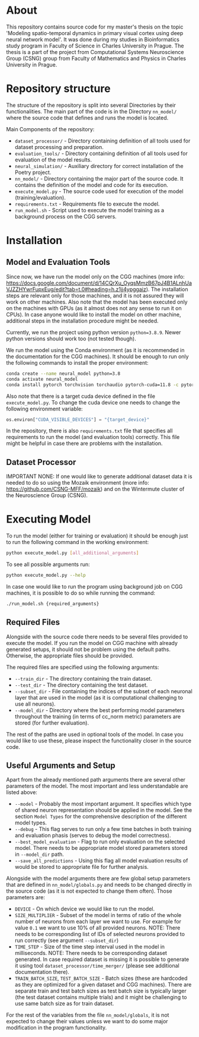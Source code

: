 # About

This repository contains source code for my master's thesis on 
the topic 'Modeling spatio-temporal dynamics in primary visual
cortex using deep neural network model'. It was done during my studies in
Bioinformatics study program in Faculty of Science in Charles University in 
Prague. The thesis is a part of the project from Computational Systems 
Neuroscience Group (CSNG) group from Faculty of Mathematics and Physics in 
Charles University in Prague.

# Repository structure
The structure of the repository is split into several Directories by their
functionalities. The main part of the code is in the Directory `nn_model/` 
where the source code that defines and runs the model is located. 

Main Components of the repository:
- `dataset_processor/` - Directory containing definition of all tools used for dataset processing and preparation.
- `evaluation_tools/` - Directory containing definition of all tools used for evaluation of the model results.
- `neural_simulation/` - Auxiliary directory for correct installation of the Poetry project.
- `nn_model/` - Directory containing the major part of the source code. It contains the definition of the model and code for its execution.
- `execute_model.py` - The source code used for execution of the model (training/evaluation).
- `requirements.txt` - Requirements file to execute the model.
- `run_model.sh` - Script used to execute the model training as a background process on the CGG servers.

# Installation

## Model and Evaluation Tools
Since now, we have run the model only on the CGG machines (more info: 
https://docs.google.com/document/d/14CQrXu_OyqsMmzB67pJ4B1ALnhUaVJZZHYwrFupxEug/edit?tab=t.0#heading=h.z1jj4ypggaiz).
The installation steps are relevant only for those machines, and it is not assured 
they will work on other machines. Also note that the model has been executed only on
the machines with GPUs (as it almost does not any sense to run it on CPUs). In case
anyone would like to install the model on other machine, additional steps in the 
installation procedure might be needed.

Currently, we run the project using python version `python=3.8.9`. Newer python 
versions should work too (not tested though).

We run the model using the Conda environment (as it is recommended in the 
documentation for the CGG machines). It should be enough to run only the following
commands to install the proper environment:

```bash
conda create --name neural_model python=3.8
conda activate neural_model
conda install pytorch torchvision torchaudio pytorch-cuda=11.8 -c pytorch -c nvidia
```

Also note that there is a target cuda device defined in the file `execute_model.py`.
To change the cuda device one needs to change the following environment variable:

```python
os.environ["CUDA_VISIBLE_DEVICES"] = "{target_device}"
```

In the repository, there is also `requirements.txt` file that specifies all 
requirements to run the model (and evaluation tools) correctly. This file might be 
helpful in case there are problems with the installation.

## Dataset Processor
IMPORTANT NONE: If one would like to generate additional dataset data it is needed 
to do so using the Mozaik environment 
(more info: https://github.com/CSNG-MFF/mozaik) and on the Wintermute cluster 
of the Neuroscience Group (CSNG).

# Executing Model
To run the model (either for training or evaluation) it should be enough just to 
run the following command in the working environment:

```bash
python execute_model.py [all_additional_arguments]
```

To see all possible arguments run:

```bash
python execute_model.py --help
```

In case one would like to run the program using background job on CGG machines, it
is possible to do so while running the command:

```bash
./run_model.sh {required_arguments}
```

## Required Files
Alongside with the source code there needs to be several files provided to execute
the model. If you run the model on CGG machine with already generated setups, it 
should not be problem using the default paths. Otherwise, the appropriate files
should be provided.

The required files are specified using the following arguments:
- `--train_dir` - The directory containing the train dataset.
- `--test_dir` - The directory containing the test dataset.
- `--subset_dir` - File containing the indices of the subset of each neuronal layer that are used in the model (as it is computational challenging to use all neurons).
- `--model_dir` - Directory where the best performing model parameters throughout 
the training (in terms of cc_norm metric) parameters are stored (for further 
evaluation).

The rest of the paths are used in optional tools of the model. In case you would
like to use these, please inspect the functionality closer in the source code.

## Useful Arguments and Setup
Apart from the already mentioned path arguments there are several other parameters
of the model. The most important and less understandable are listed above:

- `--model` - Probably the most important argument. It specifies which type of 
shared neuron representation should be applied in the model. See the section `Model Types` for the comprehensive description of the different model types.
- `--debug` - This flag serves to run only a few time batches in both training and evaluation phasis (serves to debug the model correctness).
- `--best_model_evaluation` - Flag to run only evaluation on the selected model. There needs to be appropriate model stored parameters stored in `--model_dir` path.
- `--save_all_predictions` - Using this flag all model evaluation results of would be stored to appropriate file for further analysis.

Alongside with the model arguments there are few global setup 
parameters that are defined in `nn_model/globals.py` and needs to
be changed directly in the source code (as it is not expected to 
change them often). Those parameters are:

- `DEVICE` - On which device we would like to run the model.
- `SIZE_MULTIPLIER` - Subset of the model in terms of ratio of the whole number of neurons from each layer we want to use. For example for value `0.1` we want to use 10% of all provided neurons. NOTE: There needs to be corresponding list of IDs of selected neurons provided to run correctly (see argument `--subset_dir`) 
- `TIME_STEP` - Size of the time step interval used in the model in milliseconds. NOTE: There needs to be corresponding dataset generated. In case required dataset is missing it is possible to generate it using tool `dataset_processor/time_merger/` (please see additional documentation there).
- `TRAIN_BATCH_SIZE`, `TEST_BATCH_SIZE` - Batch sizes (these are hardcoded as they are optimized for a given dataset and CGG machines). There are separate train and test batch sizes as test batch size is typically larger (the test dataset contains multiple trials) and it might be challenging to use same batch size as for train dataset.

For the rest of the variables from the file `nn_model/globals`, it is 
not expected to change their values unless we want to do some major modification in the program functionality.